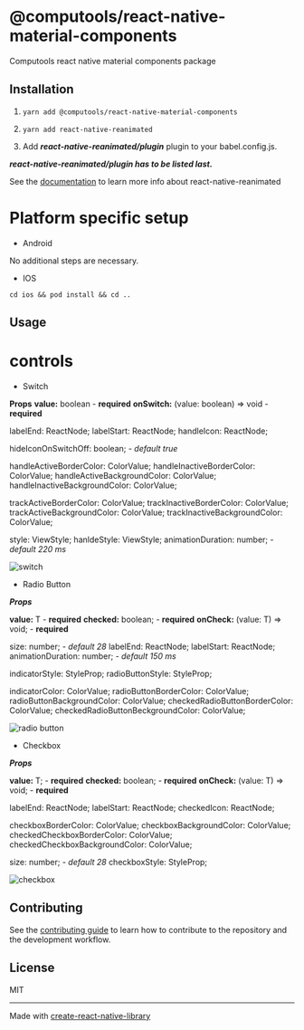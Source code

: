 # @computools/react-native-material-components

Computools react native material components package

## Installation

1. ```yarn add @computools/react-native-material-components```

2. ```yarn add react-native-reanimated```

3. Add ***react-native-reanimated/plugin*** plugin to your babel.config.js.

***react-native-reanimated/plugin has to be listed last.***

See the [documentation](https://docs.swmansion.com/react-native-reanimated/) to learn more info about react-native-reanimated

# Platform specific setup

- Android

No additional steps are necessary.

- IOS

```cd ios && pod install && cd ..```

## Usage

# controls

- Switch

**Props**
**value:** boolean - **required**
**onSwitch:** (value: boolean) => void - **required**

labelEnd: ReactNode;
labelStart: ReactNode;
handleIcon: ReactNode;

hideIconOnSwitchOff: boolean; - _default true_

handleActiveBorderColor: ColorValue;
handleInactiveBorderColor: ColorValue;
handleActiveBackgroundColor: ColorValue;
handleInactiveBackgroundColor: ColorValue;

trackActiveBorderColor: ColorValue;
trackInactiveBorderColor: ColorValue;
trackActiveBackgroundColor: ColorValue;
trackInactiveBackgroundColor: ColorValue;

style: ViewStyle;
hanldeStyle: ViewStyle;
animationDuration: number; - _default 220 ms_

![switch](https://ik.imagekit.io/Computools/rn-material-components/switch.png?updatedAt=1704380348816)

- Radio Button

***Props***

**value:** T - **required**
**checked:** boolean; - **required**
**onCheck:** (value: T) => void; - **required**

size: number; - _default 28_
labelEnd: ReactNode;
labelStart: ReactNode;
animationDuration: number; - _default 150 ms_

indicatorStyle: StyleProp<ViewStyle>;
radioButtonStyle: StyleProp<ViewStyle>;

indicatorColor: ColorValue;
radioButtonBorderColor: ColorValue;
radioButtonBackgroundColor: ColorValue;
checkedRadioButtonBorderColor: ColorValue;
checkedRadioButtonBeckgroundColor: ColorValue;

![radio button](https://ik.imagekit.io/Computools/rn-material-components/radio-button.png?updatedAt=1704380348933)

- Checkbox

***Props***

**value:** T; - **required**
**checked:** boolean; - **required**
**onCheck:** (value: T) => void; - **required**

labelEnd: ReactNode;
labelStart: ReactNode;
checkedIcon: ReactNode;

checkboxBorderColor: ColorValue;
checkboxBackgroundColor: ColorValue;
checkedCheckboxBorderColor: ColorValue;
checkedCheckboxBackgroundColor: ColorValue;

size: number; - _default 28_
checkboxStyle: StyleProp<ViewStyle>;

![checkbox](https://ik.imagekit.io/Computools/rn-material-components/checkbox.png?updatedAt=1704380348884)


## Contributing

See the [contributing guide](CONTRIBUTING.md) to learn how to contribute to the repository and the development workflow.

## License

MIT

---

Made with [create-react-native-library](https://github.com/callstack/react-native-builder-bob)
